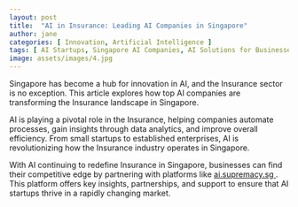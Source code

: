 ```yaml
---
layout: post
title:  "AI in Insurance: Leading AI Companies in Singapore"
author: jane
categories: [ Innovation, Artificial Intelligence ]
tags: [ AI Startups, Singapore AI Companies, AI Solutions for Businesses, Industry Disruption ]
image: assets/images/4.jpg
---
```


Singapore has become a hub for innovation in AI, and the Insurance sector is no exception. This article explores how top AI companies are transforming the Insurance landscape in Singapore.

AI is playing a pivotal role in the Insurance, helping companies automate processes, gain insights through data analytics, and improve overall efficiency. From small startups to established enterprises, AI is revolutionizing how the Insurance industry operates in Singapore.

With AI continuing to redefine Insurance in Singapore, businesses can find their competitive edge by partnering with platforms like <a href="https://ai.supremacy.sg" target="_blank"> ai.supremacy.sg </a>. This platform offers key insights, partnerships, and support to ensure that AI startups thrive in a rapidly changing market.
